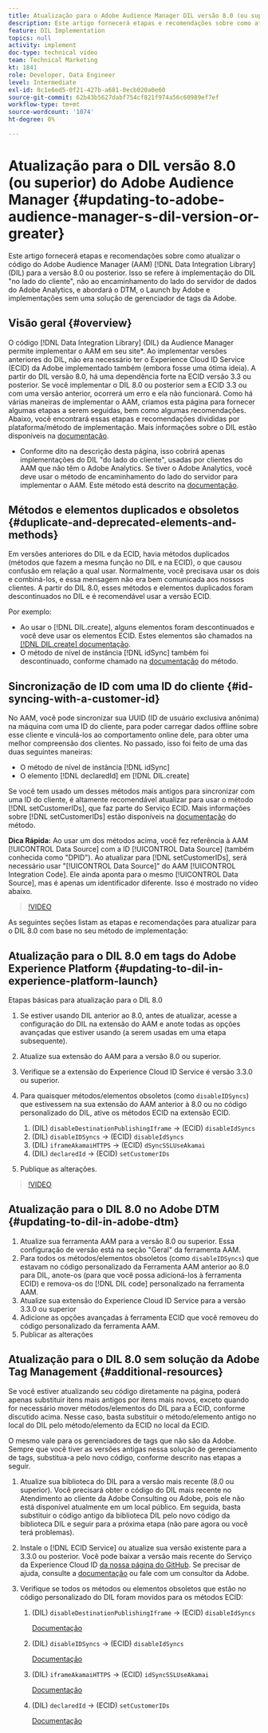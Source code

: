 ```yaml
---
title: Atualização para o Adobe Audience Manager DIL versão 8.0 (ou superior)
description: Este artigo fornecerá etapas e recomendações sobre como atualizar o código do Adobe Audience Manager (AAM) Data Integration Library (DIL) para a versão 8.0 ou posterior. Isso se refere à implementação do DIL "no lado do cliente", não ao encaminhamento do lado do servidor de dados do Adobe Analytics, e abordará o DTM, o Launch by Adobe e implementações sem uma solução de gerenciador de tags da Adobe.
feature: DIL Implementation
topics: null
activity: implement
doc-type: technical video
team: Technical Marketing
kt: 1841
role: Developer, Data Engineer
level: Intermediate
exl-id: 8c1e6ed5-0f21-427b-a681-0ecb020a0e60
source-git-commit: 62b43b5627dabf754cf821f974a56c60989ef7ef
workflow-type: tm+mt
source-wordcount: '1074'
ht-degree: 0%

---
```


# Atualização para o DIL versão 8.0 (ou superior) do Adobe Audience Manager {#updating-to-adobe-audience-manager-s-dil-version-or-greater}

Este artigo fornecerá etapas e recomendações sobre como atualizar o código do Adobe Audience Manager (AAM) [!DNL Data Integration Library] (DIL) para a versão 8.0 ou posterior. Isso se refere à implementação do DIL &quot;no lado do cliente&quot;, não ao encaminhamento do lado do servidor de dados do Adobe Analytics, e abordará o DTM, o Launch by Adobe e implementações sem uma solução de gerenciador de tags da Adobe.

## Visão geral {#overview}

O código [!DNL Data Integration Library] (DIL) da Audience Manager permite implementar o AAM em seu site*. Ao implementar versões anteriores do DIL, não era necessário ter o Experience Cloud ID Service (ECID) da Adobe implementado também (embora fosse uma ótima ideia). A partir do DIL versão 8.0, há uma dependência forte na ECID versão 3.3 ou posterior. Se você implementar o DIL 8.0 ou posterior sem a ECID 3.3 ou com uma versão anterior, ocorrerá um erro e ela não funcionará. Como há várias maneiras de implementar o AAM, criamos esta página para fornecer algumas etapas a serem seguidas, bem como algumas recomendações. Abaixo, você encontrará essas etapas e recomendações divididas por plataforma/método de implementação. Mais informações sobre o DIL estão disponíveis na [documentação](https://experienceleague.adobe.com/docs/audience-manager/user-guide/dil-api/dil-overview.html?lang=pt-BR).

* Conforme dito na descrição desta página, isso cobrirá apenas implementações do DIL &quot;do lado do cliente&quot;, usadas por clientes do AAM que não têm o Adobe Analytics. Se tiver o Adobe Analytics, você deve usar o método de encaminhamento do lado do servidor para implementar o AAM. Este método está descrito na [documentação](https://experienceleague.adobe.com/docs/analytics/admin/admin-tools/server-side-forwarding/ssf.html?lang=pt-BR).

## Métodos e elementos duplicados e obsoletos {#duplicate-and-deprecated-elements-and-methods}

Em versões anteriores do DIL e da ECID, havia métodos duplicados (métodos que fazem a mesma função no DIL e na ECID), o que causou confusão em relação a qual usar. Normalmente, você precisava usar os dois e combiná-los, e essa mensagem não era bem comunicada aos nossos clientes. A partir do DIL 8.0, esses métodos e elementos duplicados foram descontinuados no DIL e é recomendável usar a versão ECID.

Por exemplo:

* Ao usar o [!DNL DIL.create], alguns elementos foram descontinuados e você deve usar os elementos ECID. Estes elementos são chamados na [[!DNL DIL.create] documentação](https://experienceleague.adobe.com/docs/audience-manager/user-guide/dil-api/class-level-dil-methods/dil-create.html?lang=pt-BR).
* O método de nível de instância [!DNL idSync] também foi descontinuado, conforme chamado na [documentação](https://experienceleague.adobe.com/docs/audience-manager/user-guide/dil-api/dil-instance-methods.html?lang=pt-BR) do método.

## Sincronização de ID com uma ID do cliente {#id-syncing-with-a-customer-id}

No AAM, você pode sincronizar sua UUID (ID de usuário exclusiva anônima) na máquina com uma ID do cliente, para poder carregar dados offline sobre esse cliente e vinculá-los ao comportamento online dele, para obter uma melhor compreensão dos clientes. No passado, isso foi feito de uma das duas seguintes maneiras:

* O método de nível de instância [!DNL idSync]
* O elemento [!DNL declaredId] em [!DNL DIL.create]

Se você tem usado um desses métodos mais antigos para sincronizar com uma ID do cliente, é altamente recomendável atualizar para usar o método [!DNL setCustomerIDs], que faz parte do Serviço ECID. Mais informações sobre [!DNL setCustomerIDs] estão disponíveis na [documentação](https://experienceleague.adobe.com/docs/id-service/using/id-service-api/methods/setcustomerids.html?lang=pt-BR) do método.

**Dica Rápida:** Ao usar um dos métodos acima, você fez referência à AAM [!UICONTROL Data Source] com a ID [!UICONTROL Data Source] (também conhecida como &quot;DPID&quot;). Ao atualizar para [!DNL setCustomerIDs], será necessário usar &quot;[!UICONTROL Data Source]&quot; do AAM [!UICONTROL Integration Code]. Ele ainda aponta para o mesmo [!UICONTROL Data Source], mas é apenas um identificador diferente. Isso é mostrado no vídeo abaixo.

>[!VIDEO](https://video.tv.adobe.com/v/33336/?quality=12&captions=por_br)

As seguintes seções listam as etapas e recomendações para atualizar para o DIL 8.0 com base no seu método de implementação:

## Atualização para o DIL 8.0 em tags do Adobe Experience Platform {#updating-to-dil-in-experience-platform-launch}

Etapas básicas para atualização para o DIL 8.0

1. Se estiver usando DIL anterior ao 8.0, antes de atualizar, acesse a configuração do DIL na extensão do AAM e anote todas as opções avançadas que estiver usando (a serem usadas em uma etapa subsequente).
1. Atualize sua extensão do AAM para a versão 8.0 ou superior.
1. Verifique se a extensão do Experience Cloud ID Service é versão 3.3.0 ou superior.
1. Para quaisquer métodos/elementos obsoletos (como `disableIDSyncs`) que estivessem na sua extensão do AAM anterior à 8.0 ou no código personalizado do DIL, ative os métodos ECID na extensão ECID.

   1. (DIL) `disableDestinationPublishingIframe` -> (ECID) `disableIdSyncs`
   1. (DIL) `disableIDSyncs` -> (ECID) `disableIdSyncs`
   1. (DIL) `iframeAkamaiHTTPS` -> (ECID) `dSyncSSLUseAkamai`
   1. (DIL) `declaredId` -> (ECID) `setCustomerIDs`

1. Publique as alterações.

>[!VIDEO](https://video.tv.adobe.com/v/33337/?quality=12&captions=por_br)

## Atualização para o DIL 8.0 no Adobe DTM {#updating-to-dil-in-adobe-dtm}

1. Atualize sua ferramenta AAM para a versão 8.0 ou superior. Essa configuração de versão está na seção &quot;Geral&quot; da ferramenta AAM.
1. Para todos os métodos/elementos obsoletos (como `disableIDSyncs`) que estavam no código personalizado da Ferramenta AAM anterior ao 8.0 para DIL, anote-os (para que você possa adicioná-los à ferramenta ECID) e remova-os do [!DNL DIL code] personalizado na ferramenta AAM.
1. Atualize sua extensão do Experience Cloud ID Service para a versão 3.3.0 ou superior
1. Adicione as opções avançadas à ferramenta ECID que você removeu do código personalizado da ferramenta AAM.
1. Publicar as alterações

## Atualização para o DIL 8.0 sem solução da Adobe Tag Management {#additional-resources}

Se você estiver atualizando seu código diretamente na página, poderá apenas substituir itens mais antigos por itens mais novos, exceto quando for necessário mover métodos/elementos do DIL para a ECID, conforme discutido acima. Nesse caso, basta substituir o método/elemento antigo no local do DIL pelo método/elemento da ECID no local da ECID.

O mesmo vale para os gerenciadores de tags que não são da Adobe. Sempre que você tiver as versões antigas nessa solução de gerenciamento de tags, substitua-a pelo novo código, conforme descrito nas etapas a seguir.

1. Atualize sua biblioteca do DIL para a versão mais recente (8.0 ou superior). Você precisará obter o código do DIL mais recente no Atendimento ao cliente da Adobe Consulting ou Adobe, pois ele não está disponível atualmente em um local público. Em seguida, basta substituir o código antigo da biblioteca DIL pelo novo código da biblioteca DIL e seguir para a próxima etapa (não pare agora ou você terá problemas).
1. Instale o [!DNL ECID Service] ou atualize sua versão existente para a 3.3.0 ou posterior. Você pode baixar a versão mais recente do Serviço da Experience Cloud ID [da nossa página do GitHub](https://github.com/Adobe-Marketing-Cloud/id-service/releases). Se precisar de ajuda, consulte a [documentação](https://experienceleague.adobe.com/docs/id-service/using/home.html?lang=pt-BR) ou fale com um consultor da Adobe.

1. Verifique se todos os métodos ou elementos obsoletos que estão no código personalizado do DIL foram movidos para os métodos ECID:

   1. (DIL) `disableDestinationPublishingIframe` -> (ECID) `disableIdSyncs`

      [Documentação](https://experienceleague.adobe.com/docs/id-service/using/id-service-api/configurations/disableidsync.html?lang=pt-BR)

   1. (DIL) `disableIDSyncs` -> (ECID) `disableIdSyncs`

      [Documentação](https://experienceleague.adobe.com/docs/id-service/using/id-service-api/configurations/disableidsync.html?lang=pt-BR)

   1. (DIL) `iframeAkamaiHTTPS` -> (ECID) `idSyncSSLUseAkamai`

      [Documentação](https://experienceleague.adobe.com/docs/audience-manager/user-guide/dil-api/class-level-dil-methods/dil-create.html?lang=pt-BR)

   1. (DIL) `declaredId` -> (ECID) `setCustomerIDs`

      [Documentação](https://experienceleague.adobe.com/docs/id-service/using/id-service-api/methods/setcustomerids.html?lang=pt-BR)
